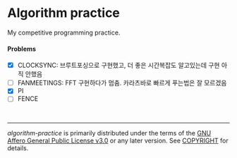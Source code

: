 Algorithm practice
========

My competitive programming practice.

#### Problems
- [x] CLOCKSYNC: 브루트포싱으로 구현했고, 더 좋은 시간복잡도 알고있는데 구현 아직 안했음
- [ ] FANMEETINGS: FFT 구현하다가 멈춤. 카라츠바로 빠르게 푸는법은 잘 모르겠음
- [x] PI
- [ ] FENCE

<br>

--------

*algorithm-practice* is primarily distributed under the terms of the [GNU Affero
General Public License v3.0] or any later version. See [COPYRIGHT] for details.

[GNU Affero General Public License v3.0]: LICENSE
[COPYRIGHT]: COPYRIGHT
